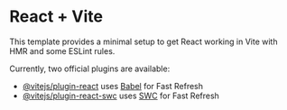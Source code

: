 # React + Vite

This template provides a minimal setup to get React working in Vite with HMR and some ESLint rules.

Currently, two official plugins are available:

- [@vitejs/plugin-react](https://github.com/vitejs/vite-plugin-react/blob/main/packages/plugin-react/README.md) uses [Babel](https://babeljs.io/) for Fast Refresh
- [@vitejs/plugin-react-swc](https://github.com/vitejs/vite-plugin-react-swc) uses [SWC](https://swc.rs/) for Fast Refresh

<!-- warning " > @nivo/core@0.83.0" has unmet peer dependency "prop-types@>= 15.5.10 < 16.0.0".
warning " > @mui/x-data-grid@6.11.1" has unmet peer dependency "@mui/system@^5.4.1".
warning " > @nivo/core@0.83.0" has unmet peer dependency "prop-types@>= 15.5.10 < 16.0.0". -->
